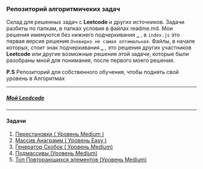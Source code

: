 ### Репозиторий алгоритмичеких задач

Склад для решенных задач с **Leetcode** и других источников.
Задачи разбиты по папкам, в папках условия в файлах readme.md.
Мои решения именуются без нижнего подчеркивания **\_** , в ``index.js`` это первая версия решения ``Очевидно не самая оптимальная``. Файлы, в начале которых, стоит знак подчеркивания **\_** , это решения других участников **Leetcode** или другие возможные решения этой задачи, которые были разобраны мной для понимания, после первого моего решения. 

**P.S** Репозиторий для собственного обучения, чтобы поднять свой уровень в Алгоритмах

***
##### [Мой Leedcode](https://leetcode.com/nearxjob/)

***
#### Задачи

1) [Перестановки ( Уровень Medium )](./permutation/)
2) [Массив Анаграмм ( Уровень Easy )](./anagramArray/)
3) [Генератор Скобок ( Уровень Medium)](./GenerateParentheses)
4) [Подмассивы (Уровень Medium)](./Subsets)
5) [Топ Повторающихся элементов (Уровень Medium)](./FrequentElements)